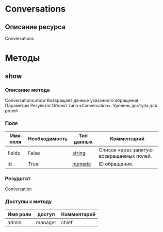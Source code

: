 
# Conversations

## Описание ресурса
Conversations

# Методы

## show

### Описание метода
Conversations.show
Возвращает данные указанного обращения.
Параметры
Результат
Объект типа «Conversation».
Уровень доступа для ролей


### Поля

| Имя поля | Необходимость | Тип данных | Комментарий |
|---|---|---|---|
|fields|False|[string](/docs/types/string.md)|Список через запятую возвращаемых полей.<br/>|
|id|True|[numeric](/docs/types/numeric.md)|ID обращения.<br/>|

### Резудьтат
[Conversation](/docs/types/Conversation.md)
### Доступы к методу

| Имя роли | доступ | Комментарий |
|---|---|---|
|admin|manager|chief|chief_partner|operator|None|admin_partner